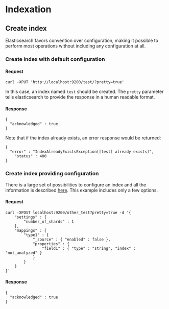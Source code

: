 # Indexation

## Create index

Elasticsearch favors convention over configuration, making it possible to perform most operations without including any configuration at all.

### Create index with default configuration

#### Request

```
curl -XPUT 'http://localhost:9200/test/?pretty=true'
```

In this case, an index named ```test``` should be created. The ```pretty``` parameter tells elasticsearch to provide the response in a human readable format.

#### Response

```
{
  "acknowledged" : true
}
```

Note that if the index already exists, an error response would be returned:

```
{
  "error" : "IndexAlreadyExistsException[[test] already exists]",
    "status" : 400
}
```

### Create index providing configuration

There is a large set of possibilities to configure an index and all the information is described [here](http://www.elasticsearch.org/guide/en/elasticsearch/reference/current/index-modules.html).
This example includes only a few options.

#### Request

```
curl -XPOST localhost:9200/other_test?pretty=true -d '{
    "settings" : {
        "number_of_shards" : 1
    },
    "mappings" : {
        "type1" : {
            "_source" : { "enabled" : false },
            "properties" : {
                "field1" : { "type" : "string", "index" : "not_analyzed" }
            }
        }
    }
}'
```

#### Response

```
{
  "acknowledged" : true
}
```

